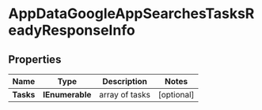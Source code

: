 # AppDataGoogleAppSearchesTasksReadyResponseInfo


## Properties

| Name | Type | Description | Notes |
|------------ | ------------- | ------------- | -------------|
**Tasks** | **IEnumerable<AppDataGoogleAppSearchesTasksReadyTaskInfo>** | array of tasks |[optional]|